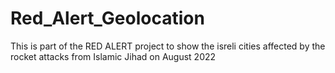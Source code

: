 # Red_Alert_Geolocation
This is part of the RED ALERT project to show the isreli cities affected by the rocket attacks from Islamic Jihad on August 2022
